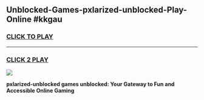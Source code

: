 
## Unblocked-Games-pxlarized-unblocked-Play-Online #kkgau
<h3>
<a href="https://news.freeplayer.one?title=pxlarized-unblocked&ref=3">CLICK TO PLAY</a></h3>
<hr>

<h3>
<a href="https://news.freeplayer.one?title=pxlarized-unblocked&ref=3">CLICK 2 PLAY</a>
  
</h3>

<a href="https://news.freeplayer.one?title=pxlarized-unblocked&ref=3"><img src="https://clearcache.store/games.png"></a>


**pxlarized-unblocked games unblocked: Your Gateway to Fun and Accessible Online Gaming**
